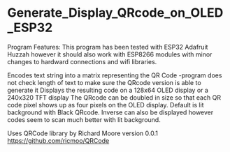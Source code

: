 # Generate_Display_QRcode_on_OLED_ESP32

Program Features:
    This program has been tested with ESP32 Adafruit Huzzah however it should also work with ESP8266 modules with minor changes to hardward connections and wifi libraries.

Encodes text string into a matrix representing the QR Code
 -program does not check length of text to make sure the QRcode version is able to generate it
Displays the resulting code on a 128x64 OLED display or a 240x320 TFT display
The QRcode can be doubled in size so that each QR code pixel shows up as four pixels on the OLED display.
Default is lit background with Black QRcode. Inverse can also be displayed however codes seem to scan much better with lit background.
    

Uses QRCode library by Richard Moore version 0.0.1
        https://github.com/ricmoo/QRCode
